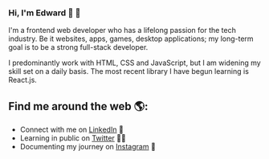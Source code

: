 ### Hi, I'm Edward 👋 🙂

I'm a frontend web developer who has a lifelong passion for the tech industry. Be it websites, apps, games, desktop applications; my long-term goal is to be a strong full-stack developer.

I predominantly work with HTML, CSS and JavaScript, but I am widening my skill set on a daily basis. The most recent library I have begun learning is React.js. 

## Find me around the web 🌎:
- Connect with me on <a href="https://www.linkedin.com/in/edward-leung-3a6165142/">LinkedIn</a> 💼
- Learning in public on <a href="https://twitter.com/_edwardleung">Twitter</a> ✍🏾
- Documenting my journey on <a href="https://instagram.com/_edwardleung">Instagram</a> 📝 
